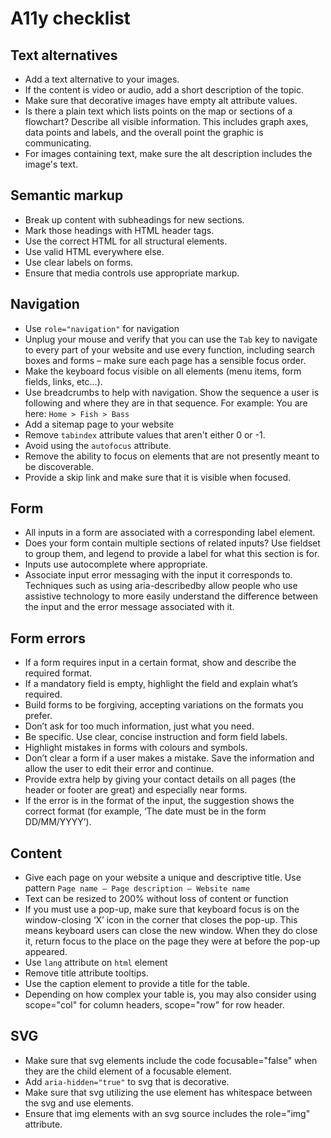 # A11y checklist

## Text alternatives
* Add a text alternative to your images.
* If the content is video or audio, add a short description of the topic.
* Make sure that decorative images have empty alt attribute values.
* Is there a plain text which lists points on the map or sections of a flowchart? Describe all visible information. This       includes graph axes, data points and labels, and the overall point the graphic is communicating.
* For images containing text, make sure the alt description includes the image's text.

## Semantic markup
* Break up content with subheadings for new sections.
* Mark those headings with HTML header tags.
* Use the correct HTML for all structural elements.
* Use valid HTML everywhere else.
* Use clear labels on forms.
* Ensure that media controls use appropriate markup.

## Navigation
* Use `role="navigation"` for navigation
* Unplug your mouse and verify that you can use the `Tab` key to navigate to every part of your website and use every function, including search boxes and forms – make sure each page has a sensible focus order.
* Make the keyboard focus visible on all elements (menu items, form fields, links, etc…).
* Use breadcrumbs to help with navigation. Show the sequence a user is following and where they are in that sequence. For example: You are here: `Home > Fish > Bass`
* Add a sitemap page to your website
* Remove `tabindex` attribute values that aren't either 0 or -1.
* Avoid using the `autofocus` attribute.
* Remove the ability to focus on elements that are not presently meant to be discoverable.
* Provide a skip link and make sure that it is visible when focused.

## Form
* All inputs in a form are associated with a corresponding label element.
* Does your form contain multiple sections of related inputs? Use fieldset to group them, and legend to provide a label for what this section is for.
* Inputs use autocomplete where appropriate.
* Associate input error messaging with the input it corresponds to.
  Techniques such as using aria-describedby allow people who use assistive technology to more easily understand the       difference between the input and the error message associated with it.

## Form errors
* If a form requires input in a certain format, show and describe the required format.
* If a mandatory field is empty, highlight the field and explain what’s required.
* Build forms to be forgiving, accepting variations on the formats you prefer.
* Don’t ask for too much information, just what you need.
* Be specific. Use clear, concise instruction and form field labels.
* Highlight mistakes in forms with colours and symbols.
* Don’t clear a form if a user makes a mistake. Save the information and allow the user to edit their error and continue.
* Provide extra help by giving your contact details on all pages (the header or footer are great) and especially near forms.
* If the error is in the format of the input, the suggestion shows the correct format (for example, ‘The date must be in the form DD/MM/YYYY’).

## Content
* Give each page on your website a unique and descriptive title. Use pattern `Page name – Page description – Website name`
* Text can be resized to 200% without loss of content or function
* If you must use a pop-up, make sure that keyboard focus is on the window-closing ‘X’ icon in the corner that closes the pop-up. This means keyboard users can close the new window. When they do close it, return focus to the place on the page they were at before the pop-up appeared.
* Use `lang` attribute on `html` element 
* Remove title attribute tooltips.
* Use the caption element to provide a title for the table.
* Depending on how complex your table is, you may also consider using scope="col" for column headers, scope="row" for row     header.

## SVG
* Make sure that svg elements include the code focusable="false" when they are the child element of a focusable element.
* Add `aria-hidden="true"` to svg that is decorative.
* Make sure that svg utilizing the use element has whitespace between the svg and use elements.
* Ensure that img elements with an svg source includes the role="img" attribute.
